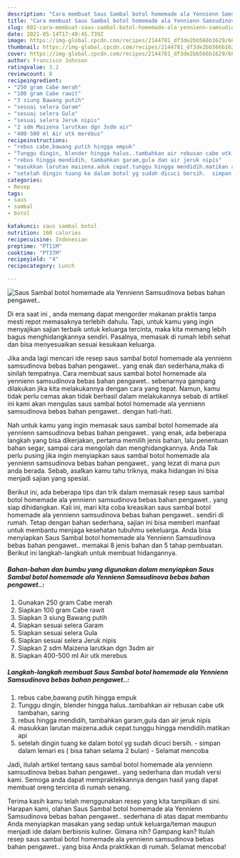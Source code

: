 ```yaml
---
description: "Cara membuat Saus Sambal botol homemade ala Yennienn Samsudinova bebas bahan pengawet.. yang nikmat dan Mudah Dibuat"
title: "Cara membuat Saus Sambal botol homemade ala Yennienn Samsudinova bebas bahan pengawet.. yang nikmat dan Mudah Dibuat"
slug: 602-cara-membuat-saus-sambal-botol-homemade-ala-yennienn-samsudinova-bebas-bahan-pengawet-yang-nikmat-dan-mudah-dibuat
date: 2021-05-14T17:49:45.739Z
image: https://img-global.cpcdn.com/recipes/2144781_df3de2bb566b1629/680x482cq70/saus-sambal-botol-homemade-ala-yennienn-samsudinova-bebas-bahan-pengawet-foto-resep-utama.jpg
thumbnail: https://img-global.cpcdn.com/recipes/2144781_df3de2bb566b1629/680x482cq70/saus-sambal-botol-homemade-ala-yennienn-samsudinova-bebas-bahan-pengawet-foto-resep-utama.jpg
cover: https://img-global.cpcdn.com/recipes/2144781_df3de2bb566b1629/680x482cq70/saus-sambal-botol-homemade-ala-yennienn-samsudinova-bebas-bahan-pengawet-foto-resep-utama.jpg
author: Francisco Johnson
ratingvalue: 3.2
reviewcount: 8
recipeingredient:
- "250 gram Cabe merah"
- "100 gram Cabe rawit"
- "3 siung Bawang putih"
- "sesuai selera Garam"
- "sesuai selera Gula"
- "sesuai selera Jeruk nipis"
- "2 sdm Maizena larutkan dgn 3sdm air"
- "400-500 ml Air utk merebus"
recipeinstructions:
- "rebus cabe,bawang putih hingga empuk"
- "Tunggu dingin, blender hingga halus..tambahkan air rebusan cabe utk tambahan, saring"
- "rebus hingga mendidih, tambahkan garam,gula dan air jeruk nipis"
- "masukkan larutan maizena.aduk cepat.tunggu hingga mendidih.matikan api"
- "setelah dingin tuang ke dalam botol yg sudah dicuci bersih.  simpan dalam lemari es ( bisa tahan selama 2 bulan)  Selamat mencoba"
categories:
- Resep
tags:
- saus
- sambal
- botol

katakunci: saus sambal botol 
nutrition: 160 calories
recipecuisine: Indonesian
preptime: "PT11M"
cooktime: "PT37M"
recipeyield: "4"
recipecategory: Lunch

---
```



![Saus Sambal botol homemade ala Yennienn Samsudinova bebas bahan pengawet..](https://img-global.cpcdn.com/recipes/2144781_df3de2bb566b1629/680x482cq70/saus-sambal-botol-homemade-ala-yennienn-samsudinova-bebas-bahan-pengawet-foto-resep-utama.jpg)

Di era  saat ini , anda memang dapat mengorder makanan praktis tanpa mesti repot memasaknya terlebih dahulu. Tapi, untuk kamu yang ingin menyajikan sajian terbaik untuk keluarga tercinta, maka kita memang lebih bagus menghidangkannya sendiri. Pasalnya, memasak di rumah lebih sehat dan bisa menyesuaikan sesuai kesukaan keluarga.

Jika anda lagi mencari ide resep saus sambal botol homemade ala yennienn samsudinova bebas bahan pengawet.. yang enak dan sederhana,maka di sinilah tempatnya. Cara membuat saus sambal botol homemade ala yennienn samsudinova bebas bahan pengawet..  sebenarnya gampang dilakukan jika kita melakukannya dengan cara yang tepat. Namun, kamu tidak perlu cemas akan tidak berhasil dalam melakukannya 
sebab di artikel ini kami akan mengulas saus sambal botol homemade ala yennienn samsudinova bebas bahan pengawet.. dengan hati-hati.  



Nah untuk kamu yang ingin memasak saus sambal botol homemade ala yennienn samsudinova bebas bahan pengawet.. yang enak, ada beberapa langkah yang bisa dikerjakan, pertama memilih jenis bahan, lalu penentuan bahan segar, sampai cara mengolah dan menghidangkannya. Anda Tak perlu pusing jika ingin menyiapkan saus sambal botol homemade ala yennienn samsudinova bebas bahan pengawet.. yang lezat di mana pun anda berada. Sebab, asalkan kamu  tahu triknya, maka hidangan ini bisa menjadi sajian yang spesial.

Berikut ini, ada beberapa tips dan trik dalam memasak resep saus sambal botol homemade ala yennienn samsudinova bebas bahan pengawet.. yang siap dihidangkan. Kali ini, mari kita coba kreasikan saus sambal botol homemade ala yennienn samsudinova bebas bahan pengawet.. sendiri di rumah. Tetap dengan bahan sederhana, sajian ini bisa memberi manfaat untuk membantu menjaga kesehatan tubuhmu sekeluarga. Anda bisa menyiapkan Saus Sambal botol homemade ala Yennienn Samsudinova bebas bahan pengawet.. memakai 8 jenis bahan dan 5 tahap pembuatan. Berikut ini langkah-langkah untuk membuat hidangannya.

<!--inarticleads1-->

##### Bahan-bahan dan bumbu yang digunakan dalam menyiapkan Saus Sambal botol homemade ala Yennienn Samsudinova bebas bahan pengawet..:

1. Gunakan 250 gram Cabe merah
1. Siapkan 100 gram Cabe rawit
1. Siapkan 3 siung Bawang putih
1. Siapkan sesuai selera Garam
1. Siapkan sesuai selera Gula
1. Siapkan sesuai selera Jeruk nipis
1. Siapkan 2 sdm Maizena larutkan dgn 3sdm air
1. Siapkan 400-500 ml Air utk merebus




<!--inarticleads2-->

##### Langkah-langkah membuat Saus Sambal botol homemade ala Yennienn Samsudinova bebas bahan pengawet..:

1. rebus cabe,bawang putih hingga empuk
1. Tunggu dingin, blender hingga halus..tambahkan air rebusan cabe utk tambahan, saring
1. rebus hingga mendidih, tambahkan garam,gula dan air jeruk nipis
1. masukkan larutan maizena.aduk cepat.tunggu hingga mendidih.matikan api
1. setelah dingin tuang ke dalam botol yg sudah dicuci bersih.  - simpan dalam lemari es ( bisa tahan selama 2 bulan)  - Selamat mencoba




Jadi, itulah artikel tentang  saus sambal botol homemade ala yennienn samsudinova bebas bahan pengawet..  yang sederhana dan mudah versi kami. Semoga anda dapat mempraktekkannya dengan hasil yang dapat membuat oreng tercinta di rumah senang. 

Terima kasih kamu telah menggunakan resep yang kita tampilkan di sini. Harapan kami, olahan  Saus Sambal botol homemade ala Yennienn Samsudinova bebas bahan pengawet.. sederhana di atas dapat membantu Anda menyiapkan masakan yang sedap untuk keluarga/teman maupun menjadi ide dalam berbisnis kuliner. Gimana nih? Gampang kan? Itulah resep saus sambal botol homemade ala yennienn samsudinova bebas bahan pengawet.. yang bisa Anda praktikkan di rumah. Selamat mencoba!

